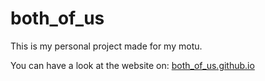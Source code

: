 # both_of_us
This is my personal project made for my motu.

You can have a look at the website on: [both_of_us.github.io
](https://azmath111.github.io/both_of_us/)

